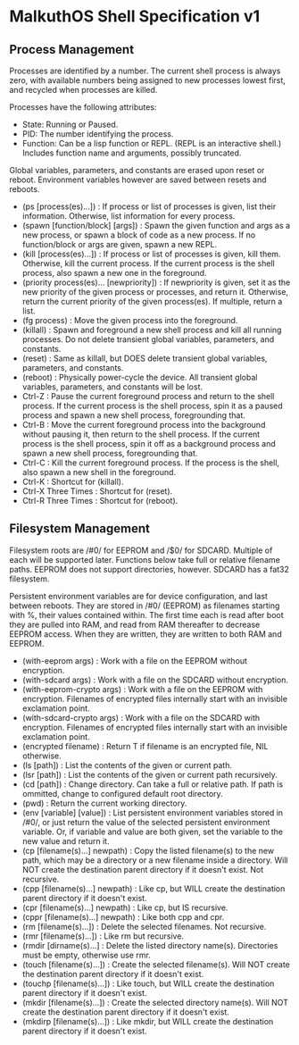 MalkuthOS Shell Specification v1
================================

Process Management
------------------

Processes are identified by a number. The current shell process is always zero, with available numbers being assigned to new processes lowest first, and recycled when processes are killed.

Processes have the following attributes:
* State: Running or Paused.
* PID: The number identifying the process.
* Function: Can be a lisp function or REPL. (REPL is an interactive shell.) Includes function name and arguments, possibly truncated.

Global variables, parameters, and constants are erased upon reset or reboot. Environment variables however are saved between resets and reboots.

* (ps [process(es)...]) : If process or list of processes is given, list their information. Otherwise, list information for every process.
* (spawn [function/block] [args]) : Spawn the given function and args as a new process, or spawn a block of code as a new process. If no function/block or args are given, spawn a new REPL.
* (kill [process(es)...]) : If process or list of processes is given, kill them. Otherwise, kill the current process. If the current process is the shell process, also spawn a new one in the foreground.
* (priority process(es)... [newpriority]) : If newpriority is given, set it as the new priority of the given process or processes, and return it. Otherwise, return the current priority of the given process(es). If multiple, return a list.
* (fg process) : Move the given process into the foreground.
* (killall) : Spawn and foreground a new shell process and kill all running processes. Do not delete transient global variables, parameters, and constants.
* (reset) : Same as killall, but DOES delete transient global variables, parameters, and constants.
* (reboot) : Physically power-cycle the device. All transient global variables, parameters, and constants will be lost.
* Ctrl-Z : Pause the current foreground process and return to the shell process. If the current process is the shell process, spin it as a paused process and spawn a new shell process, foregrounding that.
* Ctrl-B : Move the current foreground process into the background without pausing it, then return to the shell process. If the current process is the shell process, spin it off as a background process and spawn a new shell process, foregrounding that.
* Ctrl-C : Kill the current foreground process. If the process is the shell, also spawn a new shell in the foreground.
* Ctrl-K : Shortcut for (killall).
* Ctrl-X Three Times : Shortcut for (reset).
* Ctrl-R Three Times : Shortcut for (reboot).

Filesystem Management
---------------------

Filesystem roots are /#0/ for EEPROM and /$0/ for SDCARD. Multiple of each will be supported later. Functions below take full or relative filename paths. EEPROM does not support directories, however. SDCARD has a fat32 filesystem.

Persistent environment variables are for device configuration, and last between reboots. They are stored in /#0/ (EEPROM) as filenames starting with %, their values contained within. The first time each is read after boot they are pulled into RAM, and read from RAM thereafter to decrease EEPROM access. When they are written, they are written to both RAM and EEPROM.

* (with-eeprom args) : Work with a file on the EEPROM without encryption.
* (with-sdcard args) : Work with a file on the SDCARD without encryption.
* (with-eeprom-crypto args) : Work with a file on the EEPROM with encryption. Filenames of encrypted files internally start with an invisible exclamation point.
* (with-sdcard-crypto args) : Work with a file on the SDCARD with encryption. Filenames of encrypted files internally start with an invisible exclamation point.
* (encrypted filename) : Return T if filename is an encrypted file, NIL otherwise.
* (ls [path]) : List the contents of the given or current path.
* (lsr [path]) : List the contents of the given or current path recursively.
* (cd [path]) : Change directory. Can take a full or relative path. If path is ommitted, change to configured default root directory.
* (pwd) : Return the current working directory.
* (env [variable] [value]) : List persistent environment variables stored in /#0/, or just return the value of the selected persistent environment variable. Or, if variable and value are both given, set the variable to the new value and return it.
* (cp [filename(s)...] newpath) : Copy the listed filename(s) to the new path, which may be a directory or a new filename inside a directory. Will NOT create the destination parent directory if it doesn't exist. Not recursive.
* (cpp [filename(s)...] newpath) : Like cp, but WILL create the destination parent directory if it doesn't exist.
* (cpr [filename(s)...] newpath) : Like cp, but IS recursive.
* (cppr [filename(s)...] newpath) : Like both cpp and cpr.
* (rm [filename(s)...]) : Delete the selected filenames. Not recursive.
* (rmr [filename(s)...]) : Like rm but recursive.
* (rmdir [dirname(s)...] : Delete the listed directory name(s). Directories must be empty, otherwise use rmr.
* (touch [filename(s)...]) : Create the selected filename(s). Will NOT create the destination parent directory if it doesn't exist.
* (touchp [filename(s)...]) : Like touch, but WILL create the destination parent directory if it doesn't exist.
* (mkdir [filename(s)...]) : Create the selected directory name(s). Will NOT create the destination parent directory if it doesn't exist.
* (mkdirp [filename(s)...]) : Like mkdir, but WILL create the destination parent directory if it doesn't exist.
